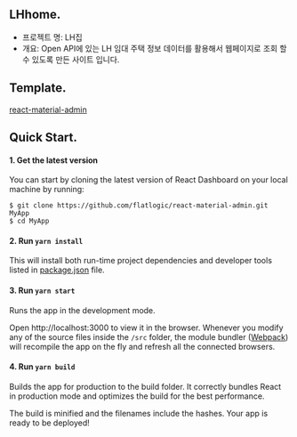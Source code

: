 ## LHhome.
- 프로젝트 명: LH집
- 개요: Open API에 있는 LH 임대 주택 정보 데이터를 활용해서 웹페이지로 조회 할 수 있도록 만든 사이트 입니다.


## Template.
[react-material-admin](https://github.com/flatlogic/react-material-admin)




## Quick Start.

#### 1. Get the latest version

You can start by cloning the latest version of React Dashboard on your
local machine by running:

```shell
$ git clone https://github.com/flatlogic/react-material-admin.git MyApp
$ cd MyApp
```

#### 2. Run `yarn install`

This will install both run-time project dependencies and developer tools listed
in [package.json](package.json) file.

#### 3. Run `yarn start`

Runs the app in the development mode.

Open http://localhost:3000 to view it in the browser. Whenever you modify any of the source files inside the `/src` folder,
the module bundler ([Webpack](http://webpack.github.io/)) will recompile the
app on the fly and refresh all the connected browsers.

#### 4. Run `yarn build`

Builds the app for production to the build folder.
It correctly bundles React in production mode and optimizes the build for the best performance.

The build is minified and the filenames include the hashes.
Your app is ready to be deployed!